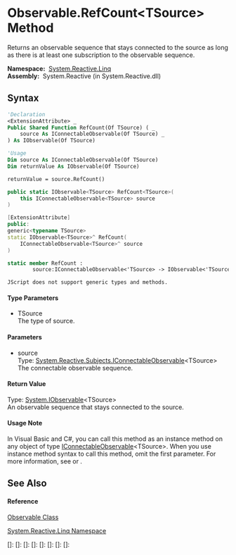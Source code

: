 # Observable.RefCount\<TSource\> Method

Returns an observable sequence that stays connected to the source as long as there is at least one subscription to the observable sequence.

**Namespace:**  [System.Reactive.Linq](System.Reactive.Linq\System.Reactive.Linq.md)  
**Assembly:**  System.Reactive (in System.Reactive.dll)

## Syntax

```vb
'Declaration
<ExtensionAttribute> _
Public Shared Function RefCount(Of TSource) ( _
    source As IConnectableObservable(Of TSource) _
) As IObservable(Of TSource)
```

```vb
'Usage
Dim source As IConnectableObservable(Of TSource)
Dim returnValue As IObservable(Of TSource)

returnValue = source.RefCount()
```

```csharp
public static IObservable<TSource> RefCount<TSource>(
    this IConnectableObservable<TSource> source
)
```

```c++
[ExtensionAttribute]
public:
generic<typename TSource>
static IObservable<TSource>^ RefCount(
    IConnectableObservable<TSource>^ source
)
```

```fsharp
static member RefCount : 
        source:IConnectableObservable<'TSource> -> IObservable<'TSource> 
```

```jscript
JScript does not support generic types and methods.
```

#### Type Parameters

- TSource  
  The type of source.

#### Parameters

- source  
  Type: [System.Reactive.Subjects.IConnectableObservable](IConnectableObservable\IConnectableObservable(T).md)\<TSource\>  
  The connectable observable sequence.

#### Return Value

Type: [System.IObservable](https://msdn.microsoft.com/en-us/library/Dd990377)\<TSource\>  
An observable sequence that stays connected to the source.

#### Usage Note

In Visual Basic and C\#, you can call this method as an instance method on any object of type [IConnectableObservable](IConnectableObservable\IConnectableObservable(T).md)\<TSource\>. When you use instance method syntax to call this method, omit the first parameter. For more information, see [](https://msdn.microsoft.com/en-us/library/Bb384936) or [](https://msdn.microsoft.com/en-us/library/Bb383977).

## See Also

#### Reference

[Observable Class](Observable\Observable.md)

[System.Reactive.Linq Namespace](System.Reactive.Linq\System.Reactive.Linq.md)

[]: 
[]: 
[]: 
[]: 
[]: 
[]: 
[]: 
[]: 